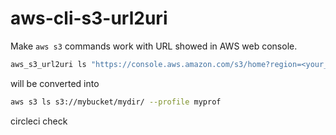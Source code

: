 # aws-cli-s3-url2uri

Make `aws s3` commands work with URL showed in AWS web console.  
```bash
aws_s3_url2uri ls "https://console.aws.amazon.com/s3/home?region=<your_region>#&bucket=mybucket&prefix=mydir/" --profile myprof
```
will be converted into  
```bash
aws s3 ls s3://mybucket/mydir/ --profile myprof
```

circleci check
